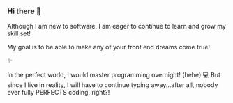 ### Hi there 👋
Although I am new to software, I am eager to continue to learn and grow my skill set!

My goal is to be able to make any of your front end dreams come true! 

✨

In the perfect world, I would master programming overnight! (hehe)  💻  But since I live in reality, I will have to continue typing away...after all, nobody ever fully PERFECTS coding, right?!
<!--
**JaneshkaF/JaneshkaF** is a ✨ _special_ ✨ repository because its `README.md` (this file) appears on your GitHub profile.

Here are some ideas to get you started:

- 🔭 I’m currently working on ...
- 🌱 I’m currently learning ...
- 👯 I’m looking to collaborate on ...
- 🤔 I’m looking for help with ...
- 💬 Ask me about ...
- 📫 How to reach me: ...
- 😄 Pronouns: ...
- ⚡ Fun fact: ...
-->
